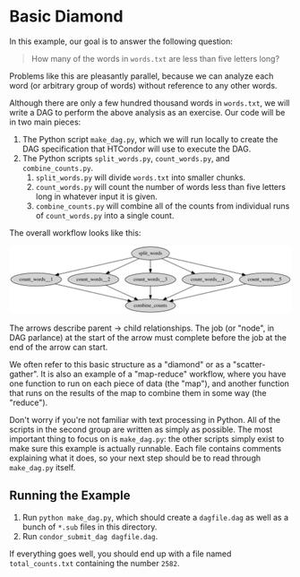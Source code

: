# Basic Diamond

In this example, our goal is to answer the following question:

> How many of the words in `words.txt` are less than five letters long?

Problems like this are pleasantly parallel, because we can analyze each word
(or arbitrary group of words) without reference to any other words.

Although there are only a few hundred thousand words in `words.txt`, we will
write a DAG to perform the above analysis as an exercise.
Our code will be in two main pieces:

1. The Python script `make_dag.py`, which we will run locally to create the DAG
   specification that HTCondor will use to execute the DAG.
1. The Python scripts `split_words.py`, `count_words.py`, and `combine_counts.py`.
   1. `split_words.py` will divide `words.txt` into smaller chunks.
   1. `count_words.py` will count the number of words less than five letters
      long in whatever input it is given.
   1. `combine_counts.py` will combine all of the counts from individual runs of
      `count_words.py` into a single count.

The overall workflow looks like this:

![Basic Diamond DAG](basic_diamond.svg)

The arrows describe parent -> child relationships.
The job (or "node", in DAG parlance) at the start of the arrow must complete
before the job at the end of the arrow can start. 

We often refer to this basic structure as a "diamond" or as a "scatter-gather".
It is also an example of a "map-reduce" workflow, where you have one function to
run on each piece of data (the "map"), and another function that runs on the results
of the map to combine them in some way (the "reduce").

Don't worry if you're not familiar with text processing in Python.
All of the scripts in the second group are written as simply as possible.
The most important thing to focus on is `make_dag.py`: the other scripts simply
exist to make sure this example is actually runnable.
Each file contains comments explaining what it does, so your next step should
be to read through `make_dag.py` itself.


## Running the Example

1. Run `python make_dag.py`, which should create a `dagfile.dag` as
   well as a bunch of `*.sub` files in this directory.
1. Run `condor_submit_dag dagfile.dag`.

If everything goes well, you should end up with a file named `total_counts.txt`
containing the number `2582`.
